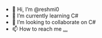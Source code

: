 - 👋 Hi, I’m @reshmi0
- 🌱 I’m currently learning C#
- 💞️ I’m looking to collaborate on C#
- 📫 How to reach me [...](https://sites.google.com/view/dilruba-akter-reshmi/project-page#h.7pnnxx74owow)

<!---
reshmi0/reshmi0 is a ✨ special ✨ repository because its `README.md` (this file) appears on your GitHub profile.
You can click the Preview link to take a look at your changes.
--->

